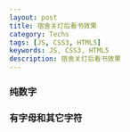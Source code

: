 ```yaml
---
layout: post
title: 宿舍关灯后看书效果
category: Techs
tags: [JS, CSS3, HTML5]
keywords: JS, CSS3, HTML5
description: 宿舍关灯后看书效果
---
```


### 纯数字

<p data-height="268" data-theme-id="0" data-slug-hash="nyJgL" data-default-tab="result" class='codepen'></p>


### 有字母和其它字符

<p data-height="268" data-theme-id="0" data-slug-hash="xtprs" data-default-tab="result" class='codepen'></p>